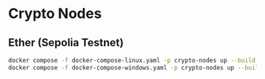 # Crypto Nodes

## Ether (Sepolia Testnet)

```bash
docker compose -f docker-compose-linux.yaml -p crypto-nodes up --build -d ether-testnet-execution ether-testnet-consensus
docker compose -f docker-compose-windows.yaml -p crypto-nodes up --build -d ether-testnet-execution ether-testnet-consensus
```